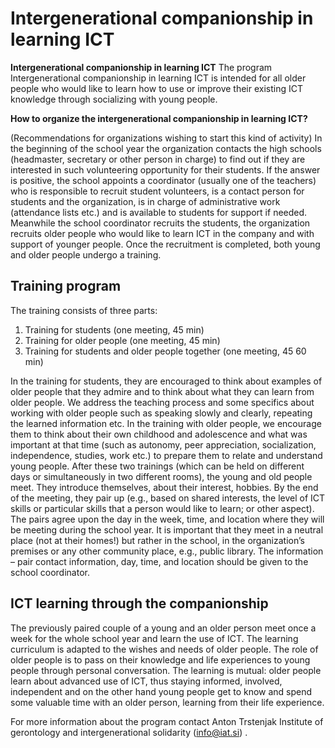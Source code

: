 # Intergenerational companionship in learning ICT

**Intergenerational   companionship in learning ICT**   The program Intergenerational companionship in learning ICT is intended   for all older people who would like to learn how to use or improve their  existing ICT knowledge through socializing with young people.  

**How to organize the intergenerational companionship in learning ICT?** 

(Recommendations for organizations wishing to start this kind of   activity)   In the beginning of the school year the organization contacts the high   schools (headmaster, secretary or other person in charge) to find out if they   are interested in such volunteering opportunity for their students. If the answer   is positive, the school appoints a coordinator (usually one of the teachers)   who is responsible to recruit student volunteers, is a contact person for   students and the organization, is in charge of administrative work   (attendance lists etc.) and is available to students for support if needed.   Meanwhile the school coordinator recruits the students, the organization   recruits older people who would like to learn ICT in the company and with   support of younger people. Once the recruitment is completed, both young and   older people undergo a training. 

## **Training program**   

The training consists of three parts:   

1. Training for students (one   meeting, 45 min)   
2. Training for older people   (one meeting, 45 min)   
3. Training for students and   older people together (one meeting, 45  60 min)   

In the training for students, they are encouraged to think about examples   of older people that they admire and to think about what they can learn from   older people. We address the teaching process and some specifics about   working with older people such as speaking slowly and clearly, repeating the   learned information etc.  In the   training with older people, we encourage them to think about their own   childhood and adolescence and what was important at that time (such as autonomy,   peer appreciation, socialization, independence, studies, work etc.) to   prepare them to relate and understand young people. After these two trainings   (which can be held on different days or simultaneously in two different   rooms), the young and old people meet. They introduce themselves, about their   interest, hobbies. By the end of the meeting, they pair up (e.g., based on   shared interests, the level of ICT skills or particular skills that a person   would like to learn; or other aspect). The pairs agree upon the day in the   week, time, and location where they will be meeting during the school year.   It is important that they meet in a neutral place (not at their homes!) but   rather in the school, in the organization’s premises or any other community   place, e.g., public library. The information – pair contact information, day,   time, and location should be given to the school coordinator.  

## **ICT learning through the companionship**   

The previously paired couple of a young and an older person meet once a   week for the whole school year and learn the use of ICT. The learning   curriculum is adapted to the wishes and needs of older people. The role of   older people is to pass on their knowledge and life experiences to young   people through personal conversation. The learning is mutual: older people   learn about advanced use of ICT, thus staying informed, involved, independent   and on the other hand young people get to know and spend some valuable time   with an older person, learning from their life experience.   

For more information about the program contact Anton Trstenjak Institute   of gerontology and intergenerational solidarity (info@iat.si) .